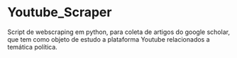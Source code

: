 # Youtube_Scraper
 Script de webscraping em python, para coleta de artigos do google scholar, que tem como objeto de estudo a plataforma Youtube relacionados a temática política.
